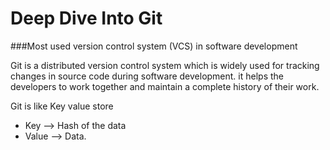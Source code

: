 # Deep Dive Into Git
###Most used version control system (VCS) in software development

Git is a distributed version control system which is widely used for tracking changes in source code during software development. it helps the developers to work together and maintain a complete history of their work.

Git is like Key value store

- Key --> Hash of the data
- Value --> Data.
